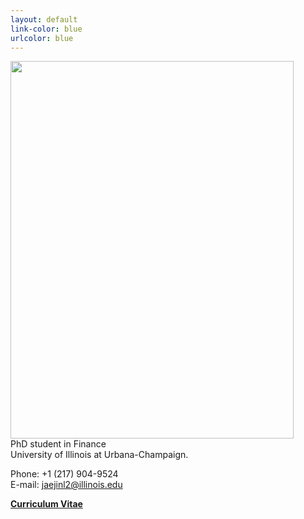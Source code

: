 ```yaml
---
layout: default
link-color: blue
urlcolor: blue
---
```

<img style="width=209px;height=375px;float:left;padding:-5px;padding-right:120px"
src="/images/photo3.png" alt="" width="453" height="604">

\
\
PhD student in Finance\
University of Illinois at Urbana-Champaign.

Phone: +1 (217) 904-9524\
E-mail: [jaejinl2@illinois.edu](mailto:jaejinl2@illinois.edu)


[**Curriculum Vitae**](/Jaejin_CV.pdf)
